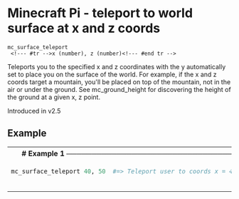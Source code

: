 # Minecraft Pi - teleport to world surface at x and z coords

```
mc_surface_teleport 
 <!--- #tr -->x (number), z (number)<!--- #end tr -->
```


Teleports you to the specified x and z coordinates with the y automatically set to place you on the surface of the world. For example, if the x and z coords target a mountain, you'll be placed on top of the mountain, not in the air or under the ground. See mc_ground_height for discovering the height of the ground at a given x, z point.

Introduced in v2.5

## Example

<table class="examples">
<tr>
<th colspan="2" class="even head"># Example 1 ──────────────────────────────────────────────────────</th>
</tr>
<tr>
<td class="even">

```ruby
mc_surface_teleport 40, 50



```

</td>
<td class="even">

<!--- #tr -->
```ruby
#=> Teleport user to coords x = 40, y = height of surface, z = 50



```
<!--- #end tr -->

</td>
</tr>
</table>


